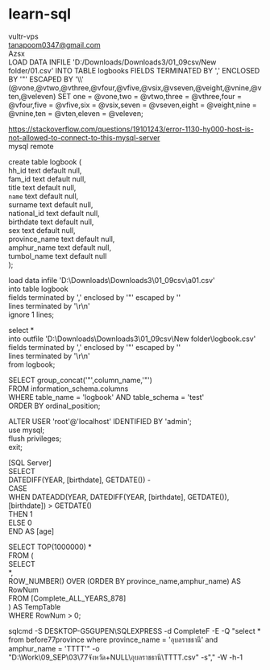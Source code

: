 # learn-sql
vultr-vps  
tanapoom0347@gmail.com  
Azsx  
LOAD DATA INFILE 'D:/Downloads/Downloads3/01_09csv/New folder/01.csv' INTO TABLE logbooks FIELDS TERMINATED BY ',' ENCLOSED BY '"' ESCAPED BY '\\\\' (@vone,@vtwo,@vthree,@vfour,@vfive,@vsix,@vseven,@veight,@vnine,@vten,@veleven) SET one = @vone,two = @vtwo,three = @vthree,four = @vfour,five = @vfive,six = @vsix,seven = @vseven,eight = @veight,nine = @vnine,ten = @vten,eleven = @veleven;  
  
  
https://stackoverflow.com/questions/19101243/error-1130-hy000-host-is-not-allowed-to-connect-to-this-mysql-server  
  mysql remote  
  
create table logbook (  
    hh_id text default null,  
    fam_id text default null,  
    title text default null,  
    `name` text default null,  
    surname text default null,  
    national_id text default null,  
    birthdate text default null,  
    sex text default null,  
    province_name text default null,  
    amphur_name text default null,  
    tumbol_name text default null  
);  
  
load data infile 'D:\\Downloads\\Downloads3\\01_09csv\\a01.csv'   
into table logbook   
fields terminated by ',' enclosed by '"' escaped by ''   
lines terminated by '\r\n'   
ignore 1 lines;  
  
select *   
into outfile 'D:\\Downloads\\Downloads3\\01_09csv\\New folder\\logbook.csv'   
fields terminated by ',' enclosed by '"' escaped by ''   
lines terminated by '\r\n'   
from logbook;  

SELECT group_concat('"',column_name,'"')  
FROM information_schema.columns  
WHERE table_name = 'logbook' AND table_schema = 'test'  
ORDER BY ordinal_position;  
  
ALTER USER 'root'@'localhost' IDENTIFIED BY 'admin';  
use mysql;  
flush privileges;  
exit;  
  
\[SQL Server\]  
SELECT   
    DATEDIFF(YEAR, [birthdate], GETDATE()) -  
    CASE   
        WHEN DATEADD(YEAR, DATEDIFF(YEAR, [birthdate], GETDATE()), [birthdate]) > GETDATE()   
        THEN 1   
        ELSE 0   
    END AS [age]  
  
SELECT TOP(1000000) *  
FROM (  
    SELECT   
        *,   
        ROW_NUMBER() OVER (ORDER BY province_name,amphur_name) AS RowNum  
    FROM [Complete_ALL_YEARS_878]  
) AS TempTable  
WHERE RowNum > 0;  
  
sqlcmd -S DESKTOP-G5GUPEN\SQLEXPRESS -d CompleteF -E -Q "select * from before77province where province_name = 'อุบลราชธานี' and amphur_name = 'TTTT'" -o "D:\Work\09_SEP\03\77จังหวัด+NULL\อุบลราชธานี\TTTT.csv" -s"," -W -h-1  
